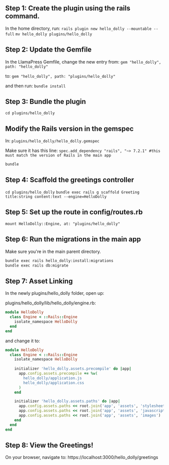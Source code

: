 
## Step 1: Create the plugin using the rails command. 

In the home directory, run: 
`rails plugin new hello_dolly --mountable --full`
`mv hello_dolly plugins/hello_dolly`

## Step 2: Update the Gemfile

In the LlamaPress Gemfile, change the new entry from: 
`gem "hello_dolly", path: "hello_dolly"`

to: 
`gem "hello_dolly", path: "plugins/hello_dolly"`

and then run: 
`bundle install`

## Step 3: Bundle the plugin

`cd plugins/hello_dolly`

## Modify the Rails version in the gemspec

In: `plugins/hello_dolly/hello_dolly.gemspec`

Make sure it has this line: 
`spec.add_dependency "rails", "~> 7.2.1" #this must match the version of Rails in the main app`

`bundle`

## Step 4: Scaffold the greetings controller

`cd plugins/hello_dolly`
`bundle exec rails g scaffold Greeting title:string content:text --engine=HelloDolly`

## Step 5: Set up the route in config/routes.rb

`mount HelloDolly::Engine, at: "plugins/hello_dolly"`

## Step 6: Run the migrations in the main app

Make sure you're in the main parent directory.

```bash
bundle exec rails hello_dolly:install:migrations
bundle exec rails db:migrate 
```

## Step 7: Asset Linking

In the newly plugins/hello_dolly folder, open up: 

plugins/hello_dolly/lib/hello_dolly/engine.rb:

```ruby
module HelloDolly
  class Engine < ::Rails::Engine
    isolate_namespace HelloDolly
  end
end
```

and change it to: 

```ruby
module HelloDolly
  class Engine < ::Rails::Engine
    isolate_namespace HelloDolly
    
    initializer 'hello_dolly.assets.precompile' do |app|
      app.config.assets.precompile += %w(
        hello_dolly/application.js
        hello_dolly/application.css
      )
    end

    initializer 'hello_dolly.assets.paths' do |app|
      app.config.assets.paths << root.join('app', 'assets', 'stylesheets')
      app.config.assets.paths << root.join('app', 'assets', 'javascripts')
      app.config.assets.paths << root.join('app', 'assets', 'images')
    end
  end
end
```

## Step 8: View the Greetings!

On your browser, navigate to: https://localhost:3000/hello_dolly/greetings
